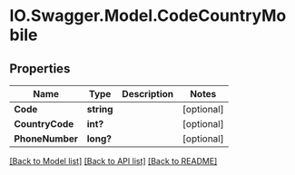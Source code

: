 # IO.Swagger.Model.CodeCountryMobile
## Properties

Name | Type | Description | Notes
------------ | ------------- | ------------- | -------------
**Code** | **string** |  | [optional] 
**CountryCode** | **int?** |  | [optional] 
**PhoneNumber** | **long?** |  | [optional] 

[[Back to Model list]](../README.md#documentation-for-models) [[Back to API list]](../README.md#documentation-for-api-endpoints) [[Back to README]](../README.md)

